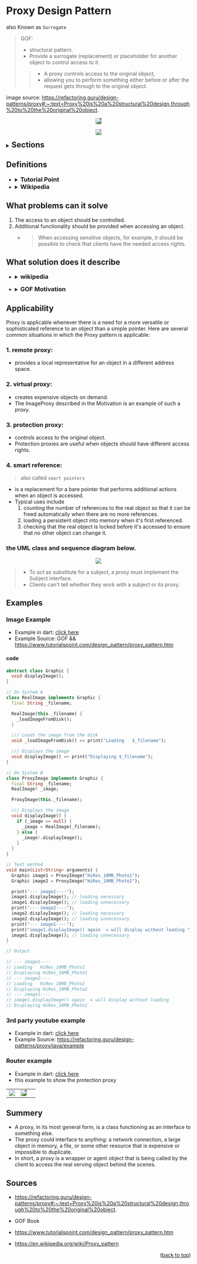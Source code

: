 <div id="top"></div>

# Proxy Design Pattern
also Known as `Surrogate`
 > GOF: 
 > - structural pattern.
 > - Provide a surrogate (replacement) or placeholder for another object to control access to it.
 >> - A proxy controls access to the original object,
 >> - allowing you to perform something either before or after the request gets through to the original object.

image source: https://refactoring.guru/design-patterns/proxy#:~:text=Proxy%20is%20a%20structural%20design,through%20to%20the%20original%20object.

<p align="center"> 
    <img style="background-color:#554777" src = "assets/proxy_structure.png" >
</p>
<p align="center"> 
    <img style="background-color:#5547" src = "assets/proxy_structure_java_insider.gif" >
</p>

<details>
  <summary> <h2 style="display: inline;">  Sections</h2> </summary>

- [Definitions](#Definitions)
- [What problems can it solve](#What-problems-can-it-solve)
- [What solution does it describe](#What-solution-does-it-describe)
- [Applicability](#Applicability)
- [Examples](#Examples)
    - [Image Example](#Image-Example)
    - [3rd party youtube example](#3rd-party-youtube-example)
    - [Router Example](#Router-Example)
- [Sources](#Sources)
</details>


## Definitions

- <details>
  <summary> <h3 style="display: inline;">  Tutorial Point</h3> </summary>
  - a class represents functionality of another class.
  </details>
   


- <details>
  <summary> <h3 style="display: inline;">  Wikipedia</h3> </summary>
  
    -  A proxy: in its most general form, is a ***class functioning as an interface to something else***.
    - The proxy could interface to anything: 
      - a `network connection`, a `large object in memory`, a `file`, or `some other resource`
      - that is expensive or impossible to duplicate.
    > - In short, a proxy is a wrapper or agent object that is being called by the client
    >-  to access the real serving object behind the scenes. 
    >- Use of the proxy can simply be forwarding to the real object, or can provide additional logic.
    >- In the proxy, extra functionality can be provided,
    >---
    > - for example ---
    > - caching when operations on the real object are resource intensive,
    > - or checking preconditions before operations on the real object are invoked.
    > - For the client, usage of a proxy object is similar to using the real object, because both implement the same interface.
    </details>
    


## What problems can it solve

1. The access to an object should be controlled.
2. Additional functionality should be provided when accessing an object.
    - >When accessing sensitive objects, for example, it should be possible to check that clients have the needed access rights.



## What solution does it describe
<!-- wikipedia -->
-  <details>
    <summary> <h3 style="display: inline;">wikipedia</h3> </summary>

    >- `wikipedia`: This makes it possible to work through a Proxy object to perform additional functionality when accessing a subject. For example, to check the access rights of clients accessing a sensitive object.
    </details>

<!-- GOF Motivation -->
- <details>
  <summary> <h3 style="display: inline;">GOF Motivation</h3> </summary>

    - `Gof`: One reason for controlling access to an object is to defer (delay) the full cost of its creation and initialization until we actually need to use it.
    - **Example** Consider a document editor that can embed graphical objects in a document. 
        - Some graphical objects, like large raster images, can be expensive to create.
        - But opening a document should be fast,
        - so we should avoid creating all the expensive objects at once when the document is opened. 
        
        > This isn't necessary anyway, because not all of these objects will be visible in the document at the same time. 
    --- 
    - Full Example in dart: <a href="image_example/" target="_blank"> click here </a>
    - Example Source GOF : <a href="https://books.google.com.eg/books/about/Design_Patterns.html?id=6oHuKQe3TjQC&printsec=frontcover&source=kp_read_button&hl=en&redir_esc=y#v=onepage&q&f=false" target="_blank">Design Patterns: Elements of Reusable Object-Oriented Software</a> 
  </details>

## Applicability 
Proxy is applicable whenever there is a need for a more versatile or sophisticated reference to an object than a simple pointer. Here are several common situations in which the Proxy pattern is applicable: 
### 1. remote proxy:
  - provides a local representative for an object in a different address space.

### 2. virtual proxy:
- creates expensive objects on demand.
- The ImageProxy described in the Motivation is an example of such a proxy.

### 3. protection proxy:
- controls access to the original object.
- Protection proxies are useful when objects should have different access rights.

### 4. smart reference:
> also called `smart pointers`
- is a replacement for a bare pointer that performs additional actions when an object is accessed. 
- Typical uses include
  1.  counting the number of references to the real object so that it can be freed automatically when there are no more references.
  1.  loading a persistent object into memory when it's first referenced.
  1.  checking that the real object is locked before it's accessed to ensure that no other object can change it. 

### the UML class and sequence diagram below.

<p align="center" ><img  src = "assets/Proxy_Design_Pattern_UML_wiki.jpg"></p>

> - To act as substitute for a subject, a proxy must implement the Subject interface.
> -  Clients can't tell whether they work with a subject or its proxy.

## Examples 

### Image Example 
- Example in dart: <a href="image_example/" target="_blank"> click here </a>
- Example Source: GOF && https://www.tutorialspoint.com/design_pattern/proxy_pattern.htm 

#### code
```dart
abstract class Graphic {
  void displayImage();
}

// On System A
class RealImage implements Graphic {
  final String _filename;

  RealImage(this._filename) {
    _loadImageFromDisk();
  }

  /// Loads the image from the disk
  void _loadImageFromDisk() => print("Loading   $_filename");

  /// Displays the image
  void displayImage() => print("Displaying $_filename");
}

// On System B
class ProxyImage implements Graphic {
  final String _filename;
  RealImage? _image;

  ProxyImage(this._filename);

  /// Displays the image
  void displayImage() {
    if (_image == null) {
      _image = RealImage(_filename);
    } else {
      _image!.displayImage();
    }
  }
}

// Test method
void main(List<String> arguments) {
  Graphic image1 = ProxyImage("HiRes_10MB_Photo1");
  Graphic image2 = ProxyImage("HiRes_10MB_Photo2");

  print("--- image1----");
  image1.displayImage(); // loading necessary
  image1.displayImage(); // loading unnecessary
  print("--- image2----");
  image2.displayImage(); // loading necessary
  image2.displayImage(); // loading unnecessary
  print("--- image1----");
  print("image1.displayImage() again  = will display without loading ");
  image1.displayImage(); // loading unnecessary
}

// Output

// --- image1----
// Loading   HiRes_10MB_Photo1
// Displaying HiRes_10MB_Photo1
// --- image2----
// Loading   HiRes_10MB_Photo2
// Displaying HiRes_10MB_Photo2
// --- image1----
// image1.displayImage() again  = will display without loading 
// Displaying HiRes_10MB_Photo1
```

### 3rd party youtube example 
- Example in dart: <a href="3rd_party_youtube_example/" target="_blank"> click here </a>
- Example Source: https://refactoring.guru/design-patterns/proxy/java/example 

### Router example 
- Example in dart: <a href="router_example/" target="_blank"> click here </a>
- this example to show the protection proxy


<table>
  <tr>
    <td><img src="assets/proxy_simplify.jpeg"></td>
    <td><img style="background-color:#554700"  src="assets/Proxy_example.png"><td>
  </tr>
</table>

## Summery
- A proxy, in its most general form, is a class functioning as an interface to something else.
- The proxy could interface to anything: a network connection, a large object in memory, a file, or some other resource that is expensive or impossible to duplicate.
- In short, a proxy is a wrapper or agent object that is being called by the client to access the real serving object behind the scenes.
## Sources

- https://refactoring.guru/design-patterns/proxy#:~:text=Proxy%20is%20a%20structural%20design,through%20to%20the%20original%20object.

- GOF Book
- https://www.tutorialspoint.com/design_pattern/proxy_pattern.htm
- https://en.wikipedia.org/wiki/Proxy_pattern

<p align="right">(<a href="#top">back to top</a>)</p>